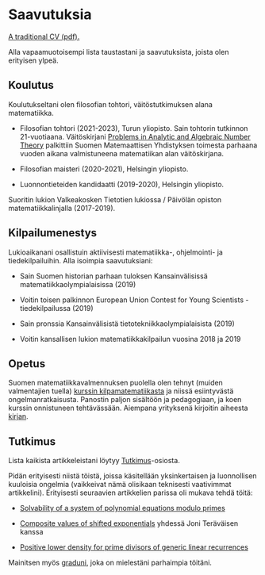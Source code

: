# Saavutuksia

[A traditional CV (pdf).](/cv.pdf)

Alla vapaamuotoisempi lista taustastani ja saavutuksista, joista olen erityisen ylpeä.

## Koulutus

Koulutukseltani olen filosofian tohtori, väitöstutkimuksen alana matematiikka.

- Filosofian tohtori (2021-2023), Turun yliopisto. Sain tohtorin tutkinnon 21-vuotiaana. Väitöskirjani [Problems in Analytic and Algebraic Number Theory](https://urn.fi/URN:ISBN:978-951-29-9305-5) palkittiin Suomen Matemaattisen Yhdistyksen toimesta parhaana vuoden aikana valmistuneena matematiikan alan väitöskirjana.

- Filosofian maisteri (2020-2021), Helsingin yliopisto.

- Luonnontieteiden kandidaatti (2019-2020), Helsingin yliopisto.

Suoritin lukion Valkeakosken Tietotien lukiossa / Päivölän opiston matematiikkalinjalla (2017-2019).

## Kilpailumenestys

Lukioaikanani osallistuin aktiivisesti matematiikka-, ohjelmointi- ja tiedekilpailuihin. Alla isoimpia saavutuksiani:

- Sain Suomen historian parhaan tuloksen Kansainvälisissä matematiikkaolympialaisissa (2019)

- Voitin toisen palkinnon European Union Contest for Young Scientists -tiedekilpailussa (2019)

- Sain pronssia Kansainvälisistä tietotekniikkaolympialaisista (2019)

- Voitin kansallisen lukion matematiikkakilpailun vuosina 2018 ja 2019

## Opetus

Suomen matematiikkavalmennuksen puolella olen tehnyt (muiden valmentajien tuella) [kurssin kilpamatematiikasta](https://kurssi.matematiikkakilpailut.fi/) ja niissä esiintyvästä ongelmanratkaisusta. Panostin paljon sisältöön ja pedagogiaan, ja koen kurssin onnistuneen tehtävässään. Aiempana yrityksenä kirjoitin aiheesta [kirjan](https://matematiikkakilpailut.fi/kirjallisuus/OOOO.pdf).


## Tutkimus

Lista kaikista artikkeleistani löytyy [Tutkimus](/tutkimus)-osiosta.

Pidän erityisesti niistä töistä, joissa käsitellään yksinkertaisen ja luonnollisen kuuloisia ongelmia (vaikkeivat nämä olisikaan teknisesti vaativimmat artikkelini). Erityisesti seuraavien artikkelien parissa oli mukava tehdä töitä:

- [Solvability of a system of polynomial equations modulo primes](https://www.cambridge.org/core/journals/bulletin-of-the-australian-mathematical-society/article/solvability-of-a-system-of-polynomial-equations-modulo-primes/B364E624AB54DA6B8C839B54003A1711)

- [Composite values of shifted exponentials](https://doi.org/10.1016/j.aim.2023.109187) yhdessä Joni Teräväisen kanssa

- [Positive lower density for prime divisors of generic linear recurrences](https://www.cambridge.org/core/journals/mathematical-proceedings-of-the-cambridge-philosophical-society/article/positive-lower-density-for-prime-divisors-of-generic-linear-recurrences/D17E3133C02E61A03F2BBE4A75C3805C)

Mainitsen myös [graduni](https://helda.helsinki.fi/handle/10138/330738), joka on mielestäni parhaimpia töitäni.
